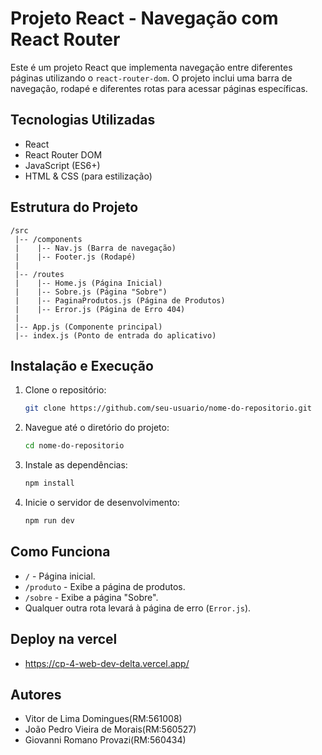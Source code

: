 # Projeto React - Navegação com React Router

Este é um projeto React que implementa navegação entre diferentes páginas utilizando o `react-router-dom`. O projeto inclui uma barra de navegação, rodapé e diferentes rotas para acessar páginas específicas.

## Tecnologias Utilizadas

- React
- React Router DOM
- JavaScript (ES6+)
- HTML & CSS (para estilização)

## Estrutura do Projeto

```
/src
 |-- /components
 |    |-- Nav.js (Barra de navegação)
 |    |-- Footer.js (Rodapé)
 |
 |-- /routes
 |    |-- Home.js (Página Inicial)
 |    |-- Sobre.js (Página "Sobre")
 |    |-- PaginaProdutos.js (Página de Produtos)
 |    |-- Error.js (Página de Erro 404)
 |
 |-- App.js (Componente principal)
 |-- index.js (Ponto de entrada do aplicativo)
```

## Instalação e Execução

1. Clone o repositório:

   ```sh
   git clone https://github.com/seu-usuario/nome-do-repositorio.git
   ```

2. Navegue até o diretório do projeto:

   ```sh
   cd nome-do-repositorio
   ```

3. Instale as dependências:

   ```sh
   npm install
   ```

4. Inicie o servidor de desenvolvimento:

   ```sh
   npm run dev
   ```

## Como Funciona

- `/` - Página inicial.
- `/produto` - Exibe a página de produtos.
- `/sobre` - Exibe a página "Sobre".
- Qualquer outra rota levará à página de erro (`Error.js`).

## Deploy na vercel
- https://cp-4-web-dev-delta.vercel.app/

## Autores
- Vitor de Lima Domingues(RM:561008)
- João Pedro Vieira de Morais(RM:560527)
- Giovanni Romano Provazi(RM:560434)